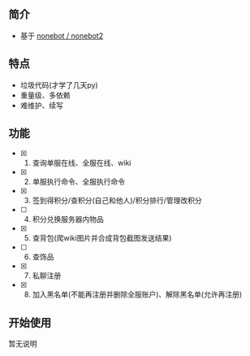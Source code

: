 ## 简介

- 基于 [nonebot / nonebot2](https://github.com/nonebot/nonebot2)

## 特点

- 垃圾代码(才学了几天py)
- 重量级、多依赖
- 难维护、续写

## 功能

* [x] 1. 查询单服在线、全服在线、wiki
* [x] 2. 单服执行命令、全服执行命令
* [x] 3. 签到得积分/查积分(自己和他人)/积分排行/管理改积分
* [ ] 4. 积分兑换服务器内物品
* [x] 5. 查背包(爬wiki图片并合成背包截图发送结果)
* [ ] 6. 查饰品
* [x] 7. 私聊注册
* [x] 8. 加入黑名单(不能再注册并删除全服账户)、解除黑名单(允许再注册)

## 开始使用

暂无说明
